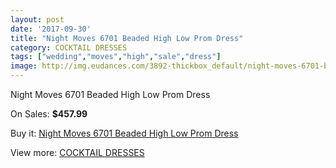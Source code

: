 ```yaml
---
layout: post
date: '2017-09-30'
title: "Night Moves 6701 Beaded High Low Prom Dress"
category: COCKTAIL DRESSES
tags: ["wedding","moves","high","sale","dress"]
image: http://img.eudances.com/3892-thickbox_default/night-moves-6701-beaded-high-low-prom-dress.jpg
---
```

Night Moves 6701 Beaded High Low Prom Dress

On Sales: **$457.99**
<a href="https://www.eudances.com/en/cocktail-dresses/1298-night-moves-6701-beaded-high-low-prom-dress.html"><amp-img layout="responsive" width="600" height="600" src="//img.eudances.com/3892-thickbox_default/night-moves-6701-beaded-high-low-prom-dress.jpg" alt="Night Moves 6701 Beaded High Low Prom Dress 0" /></a>

Buy it: [Night Moves 6701 Beaded High Low Prom Dress](https://www.eudances.com/en/cocktail-dresses/1298-night-moves-6701-beaded-high-low-prom-dress.html "Night Moves 6701 Beaded High Low Prom Dress")

View more: [COCKTAIL DRESSES](https://www.eudances.com/en/14-cocktail-dresses "COCKTAIL DRESSES")